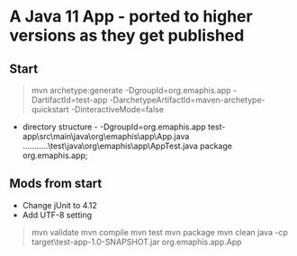 # A Java 11 App - ported to higher versions as they get published

## Start

> mvn archetype:generate -DgroupId=org.emaphis.app -DartifactId=test-app -DarchetypeArtifactId=maven-archetype-quickstart -DinteractiveMode=false

- directory structure - -DgroupId=org.emaphis.app
  test-app\src\main\java\org\emaphis\app\App.java
  ........\...\test\java\org\emaphis\app\AppTest.java
  package org.emaphis.app;

## Mods from start

- Change jUnit to 4.12
- Add UTF-8 setting

 > mvn validate
 > mvn compile
 > mvn test
 > mvn package
 > mvn clean
 > java -cp target\test-app-1.0-SNAPSHOT.jar org.emaphis.app.App
